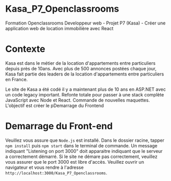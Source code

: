 # Kasa_P7_Openclassrooms
Formation Openclassrooms Developpeur web - Projet P7 (Kasa) - Créer une application web de location immobilière avec React

# Contexte
Kasa est dans le métier de la location d'appartements entre particuliers depuis près de 10ans. Avec plus de 500 annonces postées chaque jour, Kasa fait partie des leaders de la location d'appartements entre particuliers en France.

Le site de Kasa a été codé il y a maintenant plus de 10 ans en ASP.NET avec un code legacy important.
Refonte totale pour passer à une stack complète JavaScript avec Node et React.
Commande de nouvelles maquettes.
L'objectif est créer le pDemarrage du Frontend

# Demarrage du Front-end
Veuillez vous assure que `Node.js` est installé. Dans le dossier racine, tapper `npm install` puis `npm start` dans le terminal de commande.
Un message indiquant "Listening on port 3000" doit apparaitre indiquant que le serveur a correctement démarré.
Si le site ne démare pas correctement, veuillez vous assurer que le port 3000 est libre d'accès.
Veuillez ouvrir un navigateur et vous rendre à l'adresse `http://localhost:3000/Kasa_P7_Openclassrooms`.
